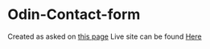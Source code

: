 # Odin-Contact-form

Created as asked on [this page](https://www.theodinproject.com/lessons/node-path-intermediate-html-and-css-sign-up-form)
Live site can be found [Here](https://syedshaon.github.io/Odin-Contact-form/)
